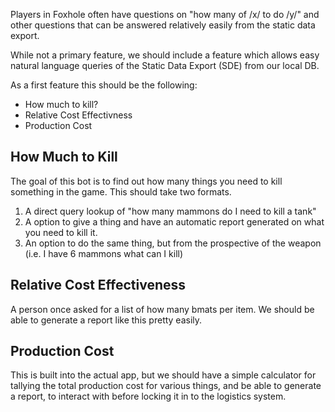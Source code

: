 Players in Foxhole often have questions on "how many of /x/ to do /y/"
and other questions that can be answered relatively easily from the
static data export.

While not a primary feature, we should include a feature which allows
easy natural language queries of the Static Data Export (SDE) from our
local DB.

As a first feature this should be the following:

* How much to kill?
* Relative Cost Effectivness
* Production Cost

## How Much to Kill

The goal of this bot is to find out how many things you need to kill
something in the game. This should take two formats.

1. A direct query lookup of "how many mammons do I need to kill a tank"
2. A option to give a thing and have an automatic report generated on 
what you need to kill it.
3. An option to do the same thing, but from the prospective of the weapon
   (i.e. I have 6 mammons what can I kill)

## Relative Cost Effectiveness

A person once asked for a list of how many bmats per item. We should be able
to generate a report like this pretty easily.

## Production Cost

This is built into the actual app, but we should have a simple calculator
for tallying the total production cost for various things, and be able
to generate a report, to interact with before locking it in to the
logistics system.